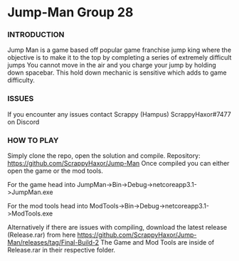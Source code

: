 # Jump-Man Group 28

### INTRODUCTION
  Jump Man is a game based off popular game franchise jump king where the objective is to make it to the top by completing a series of extremely difficult jumps
  You cannot move in the air and you charge your jump by holding down spacebar. This hold down mechanic is sensitive which adds to game difficulty.
  
### ISSUES
  If you encounter any issues contact Scrappy (Hampus) ScrappyHaxor#7477 on Discord
  
  
### HOW TO PLAY
  Simply clone the repo, open the solution and compile. Repository: https://github.com/ScrappyHaxor/Jump-Man
  Once compiled you can either open the game or the mod tools.
  
  For the game head into JumpMan->Bin->Debug->netcoreapp3.1->JumpMan.exe
  
  For the mod tools head into ModTools->Bin->Debug->netcoreapp3.1->ModTools.exe
  
  Alternatively if there are issues with compiling, download the latest release (Release.rar) from here https://github.com/ScrappyHaxor/Jump-Man/releases/tag/Final-Build-2
  The Game and Mod Tools are inside of Release.rar in their respective folder.
